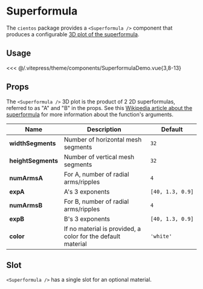 # Superformula

<DocsDemo>
  <SuperformulaLechesDemo />
</DocsDemo>

The `cientos` package provides a `<Superformula />` component that produces a configurable [3D plot of the superformula](https://en.wikipedia.org/wiki/Superformula).

## Usage
<DocsDemo>
  <SuperformulaDemo />
</DocsDemo>

<<< @/.vitepress/theme/components/SuperformulaDemo.vue{3,8-13}

## Props

The `<Superformula />` 3D plot is the product of 2 2D superformulas, referred to as "A" and "B" in the props. See this [Wikipedia article about the superformula](https://en.wikipedia.org/wiki/Superformula) for more information about the function's arguments.

<table><thead><tr class="row-header"><th class="col-name">Name</th><th class="col-description">Description</th><th class="col-default">Default</th></tr></thead><tbody><tr class="row-width-segments"><td class="col-name"><strong><nobr>widthSegments</nobr></strong></td><td class="col-description">Number of horizontal mesh segments<br>
</td><td class="col-default"><code>32</code></td></tr><tr class="row-height-segments"><td class="col-name"><strong><nobr>heightSegments</nobr></strong></td><td class="col-description">Number of vertical mesh segments<br>
</td><td class="col-default"><code>32</code></td></tr><tr class="row-num-arms-a"><td class="col-name"><strong><nobr>numArmsA</nobr></strong></td><td class="col-description">For A, number of radial arms/ripples</td><td class="col-default"><code>4</code></td></tr><tr class="row-exp-a"><td class="col-name"><strong><nobr>expA</nobr></strong></td><td class="col-description">A's 3 exponents<br>
</td><td class="col-default"><code>[40,&nbsp;1.3,&nbsp;0.9]</code></td></tr><tr class="row-num-arms-b"><td class="col-name"><strong><nobr>numArmsB</nobr></strong></td><td class="col-description">For B, number of radial arms/ripples<br>
</td><td class="col-default"><code>4</code></td></tr><tr class="row-exp-b1"><td class="col-name"><strong><nobr>expB</nobr></strong></td><td class="col-description">B's 3 exponents<br>
</td><td class="col-default"><code>[40,&nbsp;1.3,&nbsp;0.9]</code></td></tr><tr class="row-color"><td class="col-name"><strong><nobr>color</nobr></strong></td><td class="col-description">If no material is provided, a color for the default material<br>
</td><td class="col-default"><code>'white'</code></td></tr></tbody></table> 

## Slot

`<Superformula />` has a single slot for an optional material.